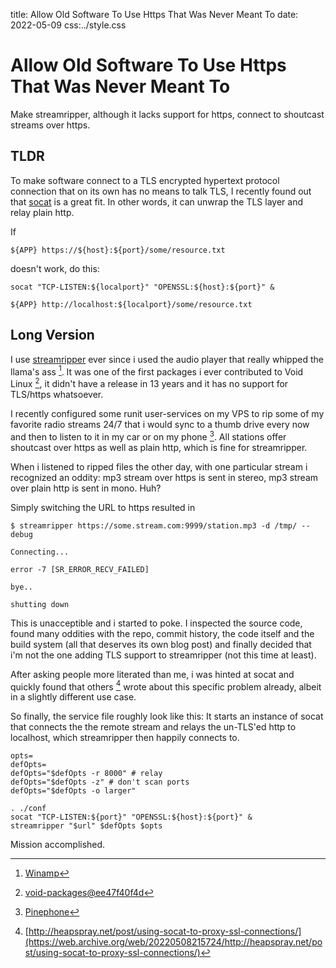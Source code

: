 title: Allow Old Software To Use Https That Was Never Meant To
date: 2022-05-09
css:../style.css

# Allow Old Software To Use Https That Was Never Meant To

Make streamripper, although it lacks support for https, connect to shoutcast
streams over https.

## TLDR

To make software connect to a TLS encrypted hypertext protocol connection that
on its own has no means to talk TLS, I recently found out that
[socat](http://www.dest-unreach.org/socat/) is a great fit.
In other words, it can unwrap the TLS layer and relay plain http.

If

	${APP} https://${host}:${port}/some/resource.txt

doesn't work, do this:

	socat "TCP-LISTEN:${localport}" "OPENSSL:${host}:${port}" &

	${APP} http://localhost:${localport}/some/resource.txt


## Long Version

I use [streamripper](streamripper.sourceforge.net/) ever since i used the audio
player that really whipped the llama's ass [^winamp].
It was one of the first packages i ever contributed to Void Linux
[^streamripper-pr], it didn't have a release in 13 years and it has no support
for TLS/https whatsoever.

I recently configured some runit user-services on my VPS to rip some of my
favorite radio streams 24/7 that i would sync to a thumb drive every now and
then to listen to it in my car or on my phone [^phone].
All stations offer shoutcast over https as well as plain http, which is fine
for streamripper.

When i listened to ripped files the other day, with one particular stream i
recognized an oddity: mp3 stream over https is sent in stereo, mp3 stream over
plain http is sent in mono.
Huh?

Simply switching the URL to https resulted in

	$ streamripper https://some.stream.com:9999/station.mp3 -d /tmp/ --debug

	Connecting...

	error -7 [SR_ERROR_RECV_FAILED]

	bye..

	shutting down

This is unacceptible and i started to poke.
I inspected the source code, found many oddities with the repo, commit history,
the code itself and the build system (all that deserves its own blog post) and
finally decided that i'm not the one adding TLS support to streamripper (not
this time at least).

After asking people more literated than me, i was hinted at socat and quickly
found that others [^heapsprayblog] wrote about this specific problem already,
albeit in a slightly different use case.

So finally, the service file roughly look like this:
It starts an instance of socat that connects the the remote stream and relays
the un-TLS'ed http to localhost, which streamripper then happily connects to.

	opts=
	defOpts=
	defOpts="$defOpts -r 8000" # relay
	defOpts="$defOpts -z" # don't scan ports
	defOpts="$defOpts -o larger"

	. ./conf
	socat "TCP-LISTEN:${port}" "OPENSSL:${host}:${port}" &
	streamripper "$url" $defOpts $opts

Mission accomplished.


[^heapsprayblog]: [http://heapspray.net/post/using-socat-to-proxy-ssl-connections/](https://web.archive.org/web/20220508215724/http://heapspray.net/post/using-socat-to-proxy-ssl-connections/)
[^phone]: [Pinephone](https://www.pine64.org/pinephone/)
[^streamripper-pr]: [void-packages@ee47f40f4d](https://github.com/void-linux/void-packages/commit/ee47f40f4d)
[^winamp]: [Winamp](https://web.archive.org/web/20050401094645/http://www.winamp.com/)
